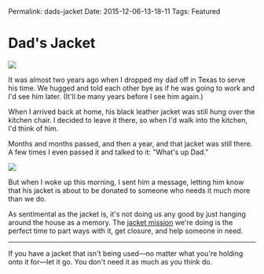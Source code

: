 Permalink: dads-jacket
Date: 2015-12-06-13-18-11
Tags: Featured

# Dad's Jacket

![](https://dl.dropboxusercontent.com/s/yyvd347hy1mh5ms/IMG_1393-2.jpeg)

It was almost two years ago when I dropped my dad off in Texas to serve his time. We hugged and told each other bye as if he was going to work and I'd see him later. (It'll be many years before I see him again.)

When I arrived back at home, his black leather jacket was still hung over the kitchen chair. I decided to leave it there, so when I'd walk into the kitchen, I'd think of him.

Months and months passed, and then a year, and that jacket was still there. A few times I even passed it and talked to it: "What's up Dad."

![](https://dl.dropboxusercontent.com/s/mmb83zsadvd683x/IMG_1392.jpeg)

But when I woke up this morning, I sent him a message, letting him know that his jacket is about to be donated to someone who needs it much more than we do.

As sentimental as the jacket is, it's not doing us any good by just hanging around the house as a memory. The [jacket mission](/jackets) we're doing is the perfect time to part ways with it, get closure, and help someone in need.

- - -

If you have a jacket that isn't being used—no matter what you're holding onto it for—let it go. You don't need it as much as you think do.
